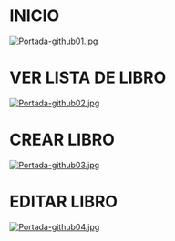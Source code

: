 # INICIO

[![Portada-github01.jpg](https://i.postimg.cc/qMXn60CF/Portada-github01.jpg)](https://postimg.cc/qzqgWPwc)

# VER LISTA DE LIBRO

[![Portada-github02.jpg](https://i.postimg.cc/6QGpRLmQ/Portada-github02.jpg)](https://postimg.cc/8FNGgWD8)

# CREAR LIBRO

[![Portada-github03.jpg](https://i.postimg.cc/prr7hksG/Portada-github03.jpg)](https://postimg.cc/Mfktg02V)

# EDITAR LIBRO

[![Portada-github04.jpg](https://i.postimg.cc/y6GppmQK/Portada-github04.jpg)](https://postimg.cc/yWFTkZCp)
